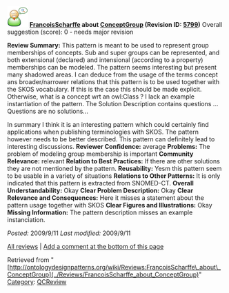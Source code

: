 [![](../images/thumb/2/29/Reviewer.png/48px-Reviewer.png)](../Image/Reviewer.png "Reviewer.png")
__[FrancoisScharffe](../User/FrancoisScharffe "User:FrancoisScharffe") about [ConceptGroup](../Submissions/ConceptGroup "Submissions:ConceptGroup") (Revision ID: [5799](../Submissions/ConceptGroup@oldid=5799 "http://ontologydesignpatterns.org/wiki/Submissions:ConceptGroup?oldid=5799"))__
Overall suggestion (score): 0 - needs major revision




 __Review Summary:__ This pattern is meant to be used to represent group memberships of concepts. Sub and super groups can be represented, and both extensional (declared) and intensional (according to a property) memberships can be modeled. 
The pattern seems interesting but present many shadowed areas. I can deduce from the usage of the terms concept ans broader/narrower relations that this pattern is to be used together with the SKOS vocabulary. If this is the case this should be made explicit. Otherwise, what is a concept wrt an owl:Class ?
I lack an example instantiation of the pattern.
The Solution Description contains questions ... Questions are no solutions...



In summary I think it is an interesting pattern which could certainly find applications when publishing terminologies with SKOS. The pattern however needs to be better described. This pattern can definitely lead to interesting discussions.
__Reviewer Confidence:__ average
__Problems:__ The problem of modeling group membership is important
__Community Relevance:__ relevant
__Relation to Best Practices:__ If there are other solutions they are not mentioned by the pattern.
__Reusability:__ Yesm this pattern seem to be usable in a variety of situations
__Relations to Other Patterns:__ It is only indicated that this pattern is extracted from SNOMED-CT.
__Overall Understandability:__ Okay
__Clear Problem Description:__ Okay
__Clear Relevance and Consequences:__ Here it misses a statement about the pattern usage together with SKOS
__Clear Figures and Illustrations:__ Okay
__Missing Information:__ The pattern description misses an example instanciation.

_Posted:_ 2009/9/11 _Last modified:_ 2009/9/11



[All reviews](../Reviews/Main "Reviews:Main") | [Add a comment at the bottom of this page](index.php@title=Odp%253AAdd_comment&target=../Reviews/FrancoisScharffe_about_ConceptGroup#New_comment "http://ontologydesignpatterns.org/wiki/index.php?title=Odp:Add_comment&target=Reviews:FrancoisScharffe_about_ConceptGroup#New_comment")


Retrieved from "[http://ontologydesignpatterns.org/wiki/Reviews:FrancoisScharffe\_about\_ConceptGroup](../Reviews/FrancoisScharffe_about_ConceptGroup)"
 [Category](http://ontologydesignpatterns.org/wiki/Special:Categories "Special:Categories"): [QCReview](../Category/QCReview "Category:QCReview")